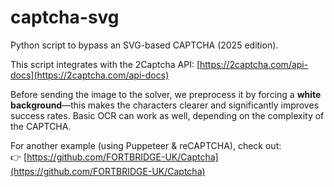 # captcha-svg
Python script to bypass an SVG-based CAPTCHA (2025 edition).

This script integrates with the 2Captcha API: [https://2captcha.com/api-docs](https://2captcha.com/api-docs)

Before sending the image to the solver, we preprocess it by forcing a **white background**—this makes the characters clearer and significantly improves success rates. Basic OCR can work as well, depending on the complexity of the CAPTCHA.

For another example (using Puppeteer & reCAPTCHA), check out:  
👉 [https://github.com/FORTBRIDGE-UK/Captcha](https://github.com/FORTBRIDGE-UK/Captcha)

